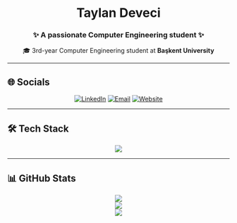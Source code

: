 <h1 align="center">Taylan Deveci</h1>
<h3 align="center">✨ A passionate Computer Engineering student ✨</h3>

<p align="center">
  🎓 3rd-year Computer Engineering student at <strong>Başkent University</strong>
</p>

---

## 🌐 Socials

<p align="center">
  <a href="https://www.linkedin.com/in/taylan-deveci/"><img src="https://skillicons.dev/icons?i=linkedin" alt="LinkedIn"></a>
  <a href="mailto:devecitaylan@gmail.com"><img src="https://skillicons.dev/icons?i=gmail" alt="Email"></a>
  <a href="https://taylandeveci.github.io/"><img src="https://skillicons.dev/icons?i=chrome" alt="Website"></a>
</p>

---

## 🛠 Tech Stack

<p align="center">
  <img src="https://skillicons.dev/icons?i=c,cpp,cs,java,py,dotnet,html,css,js,mysql,php,git,swagger,bootstrap" />
</p>

---

## 📊 GitHub Stats

<p align="center">
  <img src="https://github-readme-stats.vercel.app/api?username=taylandeveci&theme=codeSTACKr&hide_border=false&include_all_commits=true&count_private=true"/><br/>
  <img src="https://github-readme-streak-stats.herokuapp.com/?user=taylandeveci&theme=codeSTACKr&hide_border=false"/><br/>
  <img src="https://github-readme-stats.vercel.app/api/top-langs/?username=taylandeveci&theme=codeSTACKr&hide_border=false&include_all_commits=true&count_private=true&layout=compact"/>
</p>

